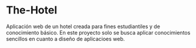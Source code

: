 # The-Hotel
Aplicación web de un hotel creada para fines estudiantiles y de conocimiento básico. En este proyecto solo se busca aplicar conocimientos sencillos en cuanto a diseño de aplicacioes web.
